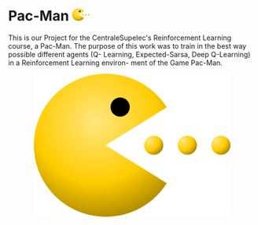 # Pac-Man <img src="pacman.png" alt="drawing" width="35"/>

This is our Project for the CentraleSupelec's Reinforcement Learning course, a Pac-Man. The
purpose of this work was to train in the best way possible different agents (Q-
Learning, Expected-Sarsa, Deep Q-Learning) in a Reinforcement Learning environ-
ment of the Game Pac-Man.
<p align="center">
<img src="pacman.png" alt="drawing" width="400"/>
</p>






